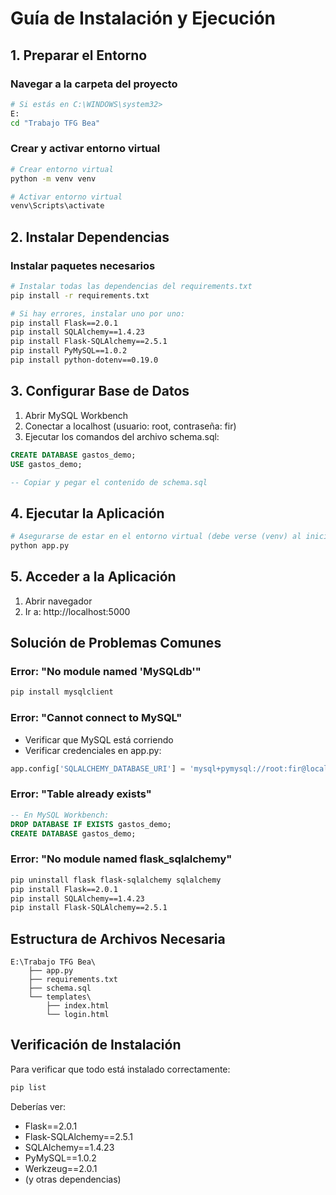 # Guía de Instalación y Ejecución

## 1. Preparar el Entorno

### Navegar a la carpeta del proyecto
```bash
# Si estás en C:\WINDOWS\system32>
E:
cd "Trabajo TFG Bea"
```

### Crear y activar entorno virtual
```bash
# Crear entorno virtual
python -m venv venv

# Activar entorno virtual
venv\Scripts\activate
```

## 2. Instalar Dependencias

### Instalar paquetes necesarios
```bash
# Instalar todas las dependencias del requirements.txt
pip install -r requirements.txt

# Si hay errores, instalar uno por uno:
pip install Flask==2.0.1
pip install SQLAlchemy==1.4.23
pip install Flask-SQLAlchemy==2.5.1
pip install PyMySQL==1.0.2
pip install python-dotenv==0.19.0
```

## 3. Configurar Base de Datos

1. Abrir MySQL Workbench
2. Conectar a localhost (usuario: root, contraseña: fir)
3. Ejecutar los comandos del archivo schema.sql:
```sql
CREATE DATABASE gastos_demo;
USE gastos_demo;

-- Copiar y pegar el contenido de schema.sql
```

## 4. Ejecutar la Aplicación

```bash
# Asegurarse de estar en el entorno virtual (debe verse (venv) al inicio)
python app.py
```

## 5. Acceder a la Aplicación

1. Abrir navegador
2. Ir a: http://localhost:5000

## Solución de Problemas Comunes

### Error: "No module named 'MySQLdb'"
```bash
pip install mysqlclient
```

### Error: "Cannot connect to MySQL"
- Verificar que MySQL está corriendo
- Verificar credenciales en app.py:
```python
app.config['SQLALCHEMY_DATABASE_URI'] = 'mysql+pymysql://root:fir@localhost/gastos_demo'
```

### Error: "Table already exists"
```sql
-- En MySQL Workbench:
DROP DATABASE IF EXISTS gastos_demo;
CREATE DATABASE gastos_demo;
```

### Error: "No module named flask_sqlalchemy"
```bash
pip uninstall flask flask-sqlalchemy sqlalchemy
pip install Flask==2.0.1
pip install SQLAlchemy==1.4.23
pip install Flask-SQLAlchemy==2.5.1
```

## Estructura de Archivos Necesaria
```
E:\Trabajo TFG Bea\
    ├── app.py
    ├── requirements.txt
    ├── schema.sql
    └── templates\
        ├── index.html
        └── login.html
```

## Verificación de Instalación

Para verificar que todo está instalado correctamente:
```bash
pip list
```

Deberías ver:
- Flask==2.0.1
- Flask-SQLAlchemy==2.5.1
- SQLAlchemy==1.4.23
- PyMySQL==1.0.2
- Werkzeug==2.0.1
- (y otras dependencias)
